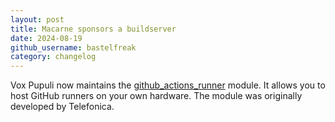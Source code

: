 ```yaml
---
layout: post
title: Macarne sponsors a buildserver
date: 2024-08-19
github_username: bastelfreak
category: changelog
---
```


Vox Pupuli now maintains the [github_actions_runner](https://github.com/voxpupuli/puppet-github_actions_runner?tab=readme-ov-file#github-actions-runner) module. It allows you to host GitHub runners on your own hardware. The module was originally developed by Telefonica.

